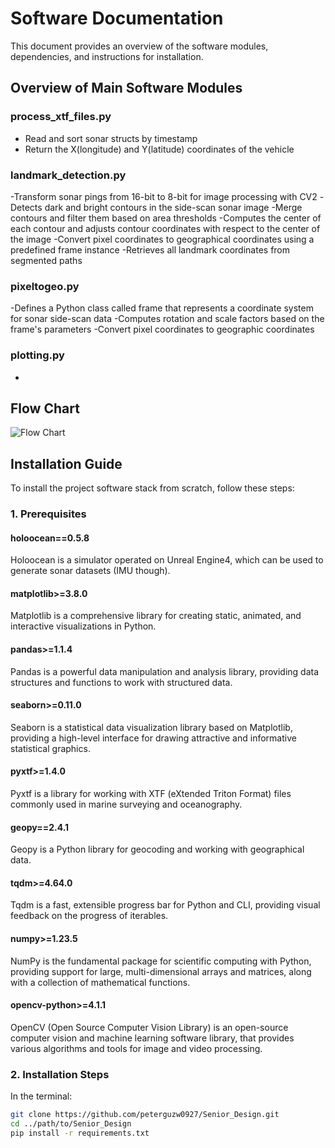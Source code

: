 # Software Documentation

This document provides an overview of the software modules, dependencies, and instructions for installation.

## Overview of Main Software Modules

### process_xtf_files.py
- Read and sort sonar structs by timestamp
- Return the X(longitude) and Y(latitude) coordinates of the vehicle

### landmark_detection.py
-Transform sonar pings from 16-bit to 8-bit for image processing with CV2
-Detects dark and bright contours in the side-scan sonar image
-Merge contours and filter them based on area thresholds
-Computes the center of each contour and adjusts contour coordinates with respect to the center of the image
-Convert pixel coordinates to geographical coordinates using a predefined frame instance
-Retrieves all landmark coordinates from segmented paths

### pixeltogeo.py
-Defines a Python class called frame that represents a coordinate system for sonar side-scan data
-Computes rotation and scale factors based on the frame's parameters
-Convert pixel coordinates to geographic coordinates

###

### plotting.py
  -
  
## Flow Chart

![Flow Chart](https://github.com/peterguzw0927/Senior_Design/assets/130591044/55051beb-e09a-4852-8ec7-d313dbbab899)

## Installation Guide

To install the project software stack from scratch, follow these steps:

### 1. Prerequisites

#### holoocean==0.5.8
Holoocean is a simulator operated on Unreal Engine4, which can be used to generate sonar datasets (IMU though).

#### matplotlib>=3.8.0
Matplotlib is a comprehensive library for creating static, animated, and interactive visualizations in Python.

#### pandas>=1.1.4
Pandas is a powerful data manipulation and analysis library, providing data structures and functions to work with structured data.

#### seaborn>=0.11.0
Seaborn is a statistical data visualization library based on Matplotlib, providing a high-level interface for drawing attractive and informative statistical graphics.

#### pyxtf>=1.4.0
Pyxtf is a library for working with XTF (eXtended Triton Format) files commonly used in marine surveying and oceanography.

#### geopy==2.4.1
Geopy is a Python library for geocoding and working with geographical data.

#### tqdm>=4.64.0
Tqdm is a fast, extensible progress bar for Python and CLI, providing visual feedback on the progress of iterables.

#### numpy>=1.23.5
NumPy is the fundamental package for scientific computing with Python, providing support for large, multi-dimensional arrays and matrices, along with a collection of mathematical functions.

#### opencv-python>=4.1.1
OpenCV (Open Source Computer Vision Library) is an open-source computer vision and machine learning software library, that provides various algorithms and tools for image and video processing.

### 2. Installation Steps

In the terminal:

```bash
git clone https://github.com/peterguzw0927/Senior_Design.git
cd ../path/to/Senior_Design
pip install -r requirements.txt

